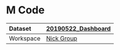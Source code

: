 



# M Code

|Dataset|[20190522_Dashboard](./../20190522_Dashboard.md)|
| :--- | :--- |
|Workspace|[Nick Group](../../Workspaces/Nick-Group.md)|
